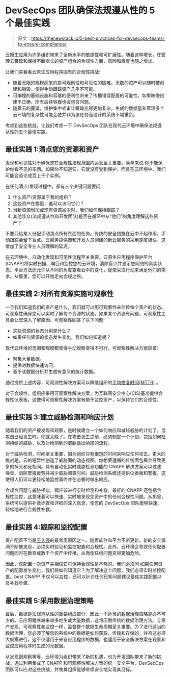 # DevSecOps 团队确保法规遵从性的 5 个最佳实践

> 原文：<https://thenewstack.io/5-best-practices-for-devsecops-teams-to-ensure-compliance/>

云原生应用为许多组织带来了全新水平的敏捷性和可扩展性。随着这种增长，在管理云蔓延和保持不断增长的资产组合的合规性方面，风险和难度也随之增加。

让我们来看看云原生应用程序固有的合规性挑战:

*   随着无限的规模而来的是可观察性和可见性的困难。无数的资产可以随时被创建和销毁，使得手动跟踪资产几乎不可能。
*   可编程的基础设施和容器的便利性带来了传播错误配置的可能性。如果映像创建不正确，所有后续容器也会包含问题。
*   随着云的蔓延，维护集中式审计跟踪变得更加复杂。生成的数据量和管理多个云环境的复杂性可能会使并非为该任务而设计的系统不堪重负。

考虑到这些挑战，让我们考虑一下 DevSecOps 团队在现代云环境中确保法规遵从性的五个最佳实践。

## 最佳实践 1:清点您的资源和资产

发现和可见性对于确保您在合规性法规范围内运营至关重要。简单来说:你不能保护你看不见的东西。如果你不知道它，它就没有受到保护，而且在云环境中，我们可能会谈论成百上千个实例。

在任何清点/发现过程中，都有三个关键问题要问:

1.  什么资产/资源属于我的组织？
2.  这些资产在哪里，谁可以访问它们？
3.  当新资源增加或现有资源减少时，我们如何保持跟踪？
4.  其他涉众(法规遵从性和开发团队)是否在循环中从“他们”的角度理解这些资产？

不要只给某人分配手动清点所有东西的任务。传统的安全措施在云中不起作用，手动跟踪会留下盲点。云服务提供商和开发人员创建的新云服务的采用速度极快，这增加了安全专业人员理解的延迟。

在云环境中，自动化发现和可见性流程至关重要。云原生应用程序保护平台(CNAPP)将实时扫描、编目和监控您的云环境，消除盲点并显示您网络的真实状态。平台方法还允许从不同的角度查看云中的变化，促使采取行动来满足他们的需求。从那里，您可以开始走向合规之旅。

## 最佳实践 2:对所有资源实施可观察性

一旦我们知道我们的资产是什么，我们就可以用可观察性来监控每个资产的状态。可观察性确保您可以实时了解每个资源的状态。如果某个资源有问题，可观察性工具会让您深入了解原因。可观察性回答了以下问题:

*   这些资源的状态分别是什么？
*   如果任何资源的状态发生变化，我们如何知道呢？

现代云环境的范围和规模都使得手动观察变得不可行。可观察性解决方案应该:

*   聚集大量数据。
*   提供对数据快速访问。
*   基于该数据分析并生成有意义的统计数据。

通过提供上述内容，可观测性解决方案可以降低组织的[平均修复时间(MTTR)](https://thenewstack.io/why-are-we-so-bad-at-mean-time-to-repair-mttr/) 。

对于合规性，组织应采用可观察性解决方案，为互联网安全中心(CIS)基准提供合规性仪表板。这使得可观察性解决方案有助于监控资产，以保持它们的合规性。

## 最佳实践 3:建立威胁检测和响应计划

随着我们的资产被发现和观察，是时候建立一个如何响应和减轻威胁的计划了。当攻击已经发生时，你就太晚了。在攻击发生之前，必须制定一个计划，包括如何检测持续的威胁，以及对检测到的威胁做出响应的流程。

对于威胁检测，时间至关重要，因为组织只有很短的时间来响应任何攻击。更大的挑战是，云的短暂性创造了威胁面的动态视图。你想要遵循的传统面包屑会导致更多的掉头和死胡同。具有自动化实时威胁检测功能的 CNAPP 解决方案可以过滤噪音、消除警报疲劳并减少威胁调查时间。威胁检测系统还提供仪表板和警报，这使得人们可以更轻松地监控事件并在必要时做出响应。

合规性问题与威胁相似，都应该进行实时检测和补救。最好的 CNAPP 还包括合规性监控，这意味着可以快速、实时地发现您资产中的任何合规性问题。从那里，系统可以提供补救步骤和详细的深入信息，使您的 DevSecOps 团队能够快速、轻松地进行合规性补救。

## 最佳实践 4:跟踪和监控配置

资产配置不当是[云入侵](https://thenewstack.io/armo-misconfiguration-is-number-1-kubernetes-security-risk/)的最常见原因之一。随着软件和平台不断更新，新的安全漏洞不断被发现，必须实时验证和监控配置和合规性。此外，云环境会导致任何配置问题同时在数百或数千个资产中传播，从而使任何问题变得更加危险。

因此，仅配置一次资产并相信它将保持合规性是不够的。我们必须问:如果任何资产的配置发生变化，我们将如何知道它？为了解决这个问题，我们必须实时监控配置。best CNAPP 不仅可以监控，还可以针对任何已知问题建议最佳实践配置以及补救步骤。

## 最佳实践 5:采用数据治理策略

最后，数据是法规遵从性的重要组成部分，因此一个适当的[数据治理](https://thenewstack.io/whats-data-governance-tech-and-business-dont-agree/)策略是必不可少的。云应用程序越来越多地生成大量数据，这将压倒传统的数据治理方法。与资产发现、可观察性和监控一样，监督整个数据生命周期至关重要。为了进行适当的数据治理，您必须了解您的系统中的数据是如何获取、传输和存储的，并且这必须大规模进行。这不仅适用于来自应用程序的数据，也适用于安全解决方案在观察和监控应用程序时生成的元数据。

从发现到观察等等，云环境为组织带来了新的机遇，也为开发团队带来了新的挑战。通过利用集成了 CNAPP 和可观察性解决方案的统一安全平台，DevSecOps 团队可以应对这些挑战，并使其组织能够继续安全地实现其目标。

<svg xmlns:xlink="http://www.w3.org/1999/xlink" viewBox="0 0 68 31" version="1.1"><title>Group</title> <desc>Created with Sketch.</desc></svg>